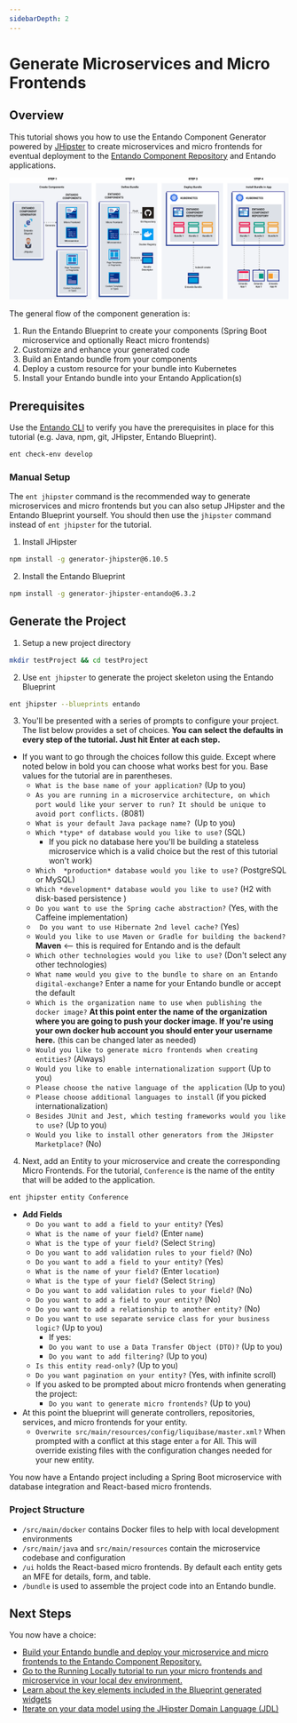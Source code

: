 ```yaml
---
sidebarDepth: 2
---
```


# Generate Microservices and Micro Frontends

## Overview

This tutorial shows you how to use the Entando Component Generator powered by [JHipster](https://www.jhipster.tech/) to create microservices and micro frontends for eventual deployment to the [Entando Component Repository](../../../docs/compose/ecr-overview.md) and Entando applications.

![Entando Component Generator](./img/component-gen-flow.png)

The general flow of the component generation is:

1. Run the Entando Blueprint to create your components (Spring Boot microservice and optionally React micro frontends)
2. Customize and enhance your generated code
3. Build an Entando bundle from your components
4. Deploy a custom resource for your bundle into Kubernetes
5. Install your Entando bundle into your Entando Application(s)

## Prerequisites
Use the [Entando CLI](../../../docs/reference/entando-cli.md#check-environment) to verify you have the prerequisites in place for this tutorial (e.g. Java, npm, git, JHipster, Entando Blueprint).
``` sh
ent check-env develop
```  

### Manual Setup
The `ent jhipster` command is the recommended way to generate microservices and micro frontends but you can also setup JHipster and the Entando Blueprint yourself. You should then use the `jhipster` command instead of `ent jhipster` for the tutorial.   
1. Install JHipster
``` sh
npm install -g generator-jhipster@6.10.5
```

2. Install the Entando Blueprint
```sh
npm install -g generator-jhipster-entando@6.3.2
```

## Generate the Project
1. Setup a new project directory
``` sh
mkdir testProject && cd testProject
```

2. Use `ent jhipster` to generate the project skeleton using the Entando Blueprint
``` sh
ent jhipster --blueprints entando
```

3. You'll be presented with a series of prompts to configure your project. The list below provides a set of choices. **You can select the defaults in every step of the tutorial. Just hit Enter at each step.**

 - If you want to go through the choices follow this guide. Except where noted below in bold you can choose what works best for you. Base values for the tutorial are in parentheses.
     - `What is the base name of your application?` (Up to you)
     - `As you are running in a microservice architecture, on which port would like your server to run? It should be unique to avoid port conflicts.` (8081)
     - `What is your default Java package name? `(Up to you)
     - `Which *type* of database would you like to use?` (SQL)
         - If you pick no database here you'll be building a stateless microservice which is a valid choice but the rest of this tutorial won't work)
     - `Which  *production* database would you like to use?` (PostgreSQL or MySQL)
     - `Which *development* database would you like to use?` (H2 with disk-based persistence )
     - `Do you want to use the Spring cache abstraction?` (Yes, with the Caffeine implementation)
     - ` Do you want to use Hibernate 2nd level cache?` (Yes)
     - `Would you like to use Maven or Gradle for building the backend?` **Maven** <-- this is required for Entando and is the default
     - `Which other technologies would you like to use?` (Don't select any other technologies)
     - `What name would you give to the bundle to share on an Entando digital-exchange?` Enter a name for your Entando bundle or accept the default
     - `Which is the organization name to use when publishing the docker image?` **At this point enter the name of the organization where you are going to push your docker image. If you're using your own docker hub account you should enter your username here.** (this can be changed later as needed)
     - `Would you like to generate micro frontends when creating entities?` (Always)
     - `Would you like to enable internationalization support` (Up to you)
     - `Please choose the native language of the application` (Up to you)
     - `Please choose additional languages to install` (if you picked internationalization)
     - `Besides JUnit and Jest, which testing frameworks would you like to use?` (Up to you)
     - `Would you like to install other generators from the JHipster Marketplace?` (No)

 4. Next, add an Entity to your microservice and create the corresponding Micro Frontends. For the tutorial, `Conference` is the name of the entity that will be added to the application.
 ``` sh
ent jhipster entity Conference
```
   - **Add Fields**
     - `Do you want to add a field to your entity?` (Yes)
     - `What is the name of your field?` (Enter `name`)
     - `What is the type of your field?` (Select `String`)
     - `Do you want to add validation rules to your field?` (No)
     - `Do you want to add a field to your entity?` (Yes)
     - `What is the name of your field?` (Enter `location`)
     - `What is the type of your field?` (Select `String`)
     - `Do you want to add validation rules to your field?` (No)
     - `Do you want to add a field to your entity?` (No)
     - `Do you want to add a relationship to another entity?` (No)
     - `Do you want to use separate service class for your business logic?` (Up to you)
        - If yes:
        - `Do you want to use a Data Transfer Object (DTO)?` (Up to you)
        - `Do you want to add filtering?` (Up to you)
     - `Is this entity read-only?` (Up to you)
     - `Do you want pagination on your entity?` (Yes, with infinite scroll)
     - If you asked to be prompted about micro frontends when generating the project:
       - `Do you want to generate micro frontends?` (Up to you)
   - At this point the blueprint will generate controllers, repositories, services, and micro frontends for your entity.
     - `Overwrite src/main/resources/config/liquibase/master.xml?` When prompted with a conflict at this stage enter `a` for All. This will override existing files with the configuration changes needed for your new entity.

You now have a Entando project including a Spring Boot microservice with database integration and React-based micro frontends.      

### Project Structure
   * ```/src/main/docker``` contains Docker files to help with local development environments
   * ```/src/main/java``` and ```src/main/resources``` contain the microservice codebase and configuration
   * ```/ui``` holds the React-based micro frontends. By default each entity gets an MFE for details, form, and table.
   * ```/bundle``` is used to assemble the project code into an Entando bundle.

## Next Steps
You now have a choice:
   - [Build your Entando bundle and deploy your microservice and micro frontends to the Entando Component Repository.](../pb/publish-project-bundle.md)
   - [Go to the Running Locally tutorial to run your micro frontends and microservice in your local dev environment.](./run-local.md)
   - [Learn about the key elements included in the Blueprint generated widgets](../../../docs/create/generate-micro-frontends-from-a-database-entity/)
   - [Iterate on your data model using the JHipster Domain Language (JDL)](./update-data-model.md)
